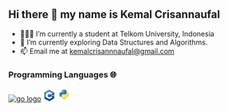 <!-- - 👋 Hi, I’m @kemalcrisannaufal
- 👀 I’m interested in ...
- 🌱 I’m currently learning ...
- 💞️ I’m looking to collaborate on ...
- 📫 How to reach me ... -->

<!---
kemalcrisannaufal/kemalcrisannaufal is a ✨ special ✨ repository because its `README.md` (this file) appears on your GitHub profile.
You can click the Preview link to take a look at your changes.
--->

## Hi there 	:wave: my name is Kemal Crisannaufal

- 👨🏽‍💻 I’m currently a student at Telkom University, Indonesia
- 🌱 I’m currently exploring Data Structures and Algorithms. 
- 📫 Email me at [kemalcrisannnaufal@gmail.com](mailto:kemalcrisannnaufal@gmail.com)


### Programming Languages 🌐

 [<img src="https://raw.githubusercontent.com/Delta456/Delta456/master/img/golang.png" alt="go logo" width="38">](https://golang.org/)   [<img src="https://raw.githubusercontent.com/github/explore/80688e429a7d4ef2fca1e82350fe8e3517d3494d/topics/cpp/cpp.png" alt="cpp logo" width="24">](https://isocpp.org/)     [<img src="https://raw.githubusercontent.com/github/explore/80688e429a7d4ef2fca1e82350fe8e3517d3494d/topics/python/python.png" alt="python logo" width="28">](https://www.python.org/) 


